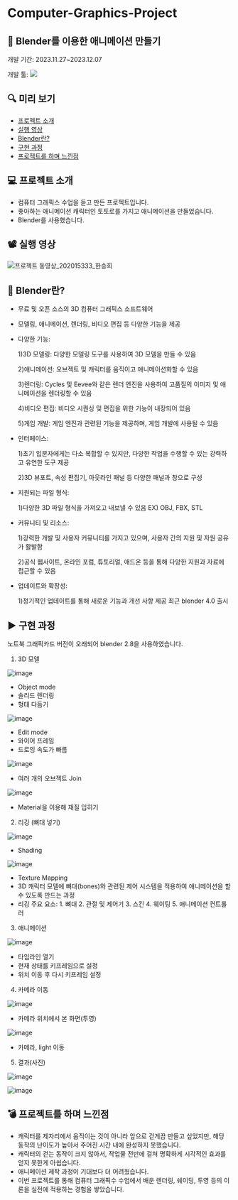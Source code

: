 # Computer-Graphics-Project
## 📜 Blender를 이용한 애니메이션 만들기

개발 기간: 2023.11.27~2023.12.07 

개발 툴: <img src="https://img.shields.io/badge/Blender-E87D0D?style=for-the-badge&logo=Blender&logoColor=white">

## 🔍 미리 보기
- [프로젝트 소개](#-프로젝트-소개)
- [실행 영상](#-실행-영상)
- [Blender란?](#-Blender란?)
- [구현 과정](#-구현-과정)
- [프로젝트를 하며 느낀점](#-프로젝트를-하며-느낀점)

## 💻 프로젝트 소개
- 컴퓨터 그래픽스 수업을 듣고 만든 프로젝트입니다.
- 좋아하는 애니메이션 캐릭터인 토토로를 가지고 애니메이션을 만들었습니다.
- Blender를 사용했습니다.
  
## 📽 실행 영상
![프로젝트 동영상_202015333_한승희](https://github.com/SeungHuiHan/Computer-Graphics-Project/assets/98226400/fc03625f-3480-45d6-9888-5442ef502b5b)


## 💎 Blender란?

- 무료 및 오픈 소스의 3D 컴퓨터 그래픽스 소프트웨어
- 모델링, 애니메이션, 렌더링, 비디오 편집 등 다양한 기능을 제공
- 다양한 기능:
  
  1)3D 모델링: 다양한 모델링 도구를 사용하여 3D 모델을 만들 수 있음
  
  2)애니메이션: 오브젝트 및 캐릭터를 움직이고 애니메이션화할 수 있음
  
  3)렌더링: Cycles 및 Eevee와 같은 렌더 엔진을 사용하여 고품질의 이미지 및 애니메이션을 렌더링할 수 있음
  
  4)비디오 편집: 비디오 시퀀싱 및 편집을 위한 기능이 내장되어 있음
  
  5)게임 개발: 게임 엔진과 관련된 기능을 제공하며, 게임 개발에 사용될 수 있음
  
- 인터페이스:
  
  1)초기 입문자에게는 다소 복합할 수 있지만, 다양한 작업을 수행할 수 있는 강력하고 유연한 도구 제공
  
  2)3D 뷰포트, 속성 편집기, 아웃라인 패널 등 다양한 패널과 창으로 구성
  
- 지원되는 파일 형식:
  
  1)다양한 3D 파일 형식을 가져오고 내보낼 수 있음 EX) OBJ, FBX, STL
  
- 커뮤니티 및 리소스:
  
  1)강력한 개발 및 사용자 커뮤니티를 가지고 있으며, 사용자 간의 지원 및 자원 공유가 활발함
  
  2)공식 웹사이트, 온라인 포럼, 튜토리얼, 애드온 등을 통해 다양한 지원과 자료에 접근할 수 있음
  
- 업데이트와 확장성:
  
  1)정기적인 업데이트를 통해 새로운 기능과 개선 사항 제공 최근 blender 4.0 출시


## ▶ 구현 과정

 노트북 그래픽카드 버전이 오래되어 blender 2.8을 사용하였습니다.


1. 3D 모델
   
![image](https://github.com/SeungHuiHan/Computer-Graphics-Project/assets/98226400/96c3e620-07d3-4525-85dd-f84288508dc0)

- Object mode
- 솔리드 렌더링
- 형태 다듬기


![image](https://github.com/SeungHuiHan/Computer-Graphics-Project/assets/98226400/2fde755b-06a0-4c85-a06a-838f1a9b81c4)
- Edit mode
- 와이어 프레임
- 드로잉 속도가 빠름

  
![image](https://github.com/SeungHuiHan/Computer-Graphics-Project/assets/98226400/8c287e09-6b6d-4588-862d-befec283b8d8)
- 여러 개의 오브젝트 Join


![image](https://github.com/SeungHuiHan/Computer-Graphics-Project/assets/98226400/3ac4cafb-6d37-4bcf-86df-0d0260900cc6)
- Material을 이용해 재질 입히기




2. 리깅 (뼈대 넣기)
   
![image](https://github.com/SeungHuiHan/Computer-Graphics-Project/assets/98226400/89262d6e-2f5a-47e3-9bb0-4b1df44a972f)
- Shading


![image](https://github.com/SeungHuiHan/Computer-Graphics-Project/assets/98226400/b1e673ea-faf7-42e8-bef8-65e5bfea0dd2)
- Texture Mapping
- 3D 캐릭터 모델에 뼈대(bones)와 관련된 제어 시스템을 적용하여 애니메이션을 할 수 있도록 만드는 과정
- 리깅 주요 요소: 1. 뼈대 2. 관절 및 제어기 3. 스킨 4. 웨이팅 5. 애니메이션 컨트롤러




3. 애니메이션
   
![image](https://github.com/SeungHuiHan/Computer-Graphics-Project/assets/98226400/508bdfd4-32b5-4374-9729-45b6c068c9e0)
- 타임라인 열기
- 현재 상태를 키프레임으로 설정
- 위치 이동 후  다시 키프레임 설정




4. 카메라 이동
   
![image](https://github.com/SeungHuiHan/Computer-Graphics-Project/assets/98226400/34877a2a-6c90-49a5-b076-e1f996cc3cb6)
- 카메라 위치에서 본 화면(투영)

  
![image](https://github.com/SeungHuiHan/Computer-Graphics-Project/assets/98226400/c10deb72-522f-480b-afda-12c3bad61e7f)
- 카메라, light 이동




5. 결과(사진)

![image](https://github.com/SeungHuiHan/Computer-Graphics-Project/assets/98226400/3b280e3f-367a-4dae-8620-0e781f0b69c1)


![image](https://github.com/SeungHuiHan/Computer-Graphics-Project/assets/98226400/7918e6c8-17ed-46ce-8728-72962fca2a6b)




## 💣 프로젝트를 하며 느낀점
- 캐릭터를 제자리에서 움직이는 것이 아니라 앞으로 걷게끔 만들고 싶었지만, 해당 동작의 난이도가 높아서 주어진 시간 내에 완성하지 못했습니다.
- 캐릭터의 걷는 동작이 크지 않아서, 작업물 전반에 걸쳐 명확하게 시각적인 효과를 얻지 못한게 아쉽습니다.
- 애니메이션 제작 과정이 기대보다 더 어려웠습니다.
- 이번 프로젝트를 통해 컴퓨터 그래픽수 수업에서 배운 렌더링, 쉐이딩, 투영 등의 이론을 실전에 적용하는 경험을 쌓았습니다.

